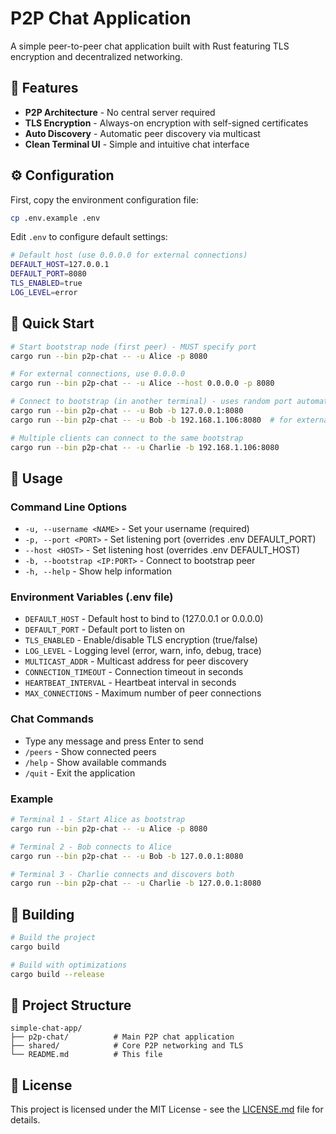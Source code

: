 # P2P Chat Application

A simple peer-to-peer chat application built with Rust featuring TLS encryption and decentralized networking.

## 🚀 Features

- **P2P Architecture** - No central server required
- **TLS Encryption** - Always-on encryption with self-signed certificates
- **Auto Discovery** - Automatic peer discovery via multicast
- **Clean Terminal UI** - Simple and intuitive chat interface

## ⚙️ Configuration

First, copy the environment configuration file:
```bash
cp .env.example .env
```

Edit `.env` to configure default settings:
```bash
# Default host (use 0.0.0.0 for external connections)
DEFAULT_HOST=127.0.0.1
DEFAULT_PORT=8080
TLS_ENABLED=true
LOG_LEVEL=error
```

## 🚀 Quick Start

```bash
# Start bootstrap node (first peer) - MUST specify port
cargo run --bin p2p-chat -- -u Alice -p 8080

# For external connections, use 0.0.0.0
cargo run --bin p2p-chat -- -u Alice --host 0.0.0.0 -p 8080

# Connect to bootstrap (in another terminal) - uses random port automatically
cargo run --bin p2p-chat -- -u Bob -b 127.0.0.1:8080
cargo run --bin p2p-chat -- -u Bob -b 192.168.1.106:8080  # for external IP

# Multiple clients can connect to the same bootstrap
cargo run --bin p2p-chat -- -u Charlie -b 192.168.1.106:8080
```

## 📖 Usage

### Command Line Options
- `-u, --username <NAME>` - Set your username (required)
- `-p, --port <PORT>` - Set listening port (overrides .env DEFAULT_PORT)
- `--host <HOST>` - Set listening host (overrides .env DEFAULT_HOST)
- `-b, --bootstrap <IP:PORT>` - Connect to bootstrap peer
- `-h, --help` - Show help information

### Environment Variables (.env file)
- `DEFAULT_HOST` - Default host to bind to (127.0.0.1 or 0.0.0.0)
- `DEFAULT_PORT` - Default port to listen on
- `TLS_ENABLED` - Enable/disable TLS encryption (true/false)
- `LOG_LEVEL` - Logging level (error, warn, info, debug, trace)
- `MULTICAST_ADDR` - Multicast address for peer discovery
- `CONNECTION_TIMEOUT` - Connection timeout in seconds
- `HEARTBEAT_INTERVAL` - Heartbeat interval in seconds
- `MAX_CONNECTIONS` - Maximum number of peer connections

### Chat Commands
- Type any message and press Enter to send
- `/peers` - Show connected peers
- `/help` - Show available commands
- `/quit` - Exit the application

### Example
```bash
# Terminal 1 - Start Alice as bootstrap
cargo run --bin p2p-chat -- -u Alice -p 8080

# Terminal 2 - Bob connects to Alice
cargo run --bin p2p-chat -- -u Bob -b 127.0.0.1:8080

# Terminal 3 - Charlie connects and discovers both
cargo run --bin p2p-chat -- -u Charlie -b 127.0.0.1:8080
```

## 🔧 Building

```bash
# Build the project
cargo build

# Build with optimizations
cargo build --release
```

## 📁 Project Structure

```
simple-chat-app/
├── p2p-chat/          # Main P2P chat application
├── shared/            # Core P2P networking and TLS
└── README.md          # This file
```

## 📄 License

This project is licensed under the MIT License - see the [LICENSE.md](LICENSE.md) file for details.
